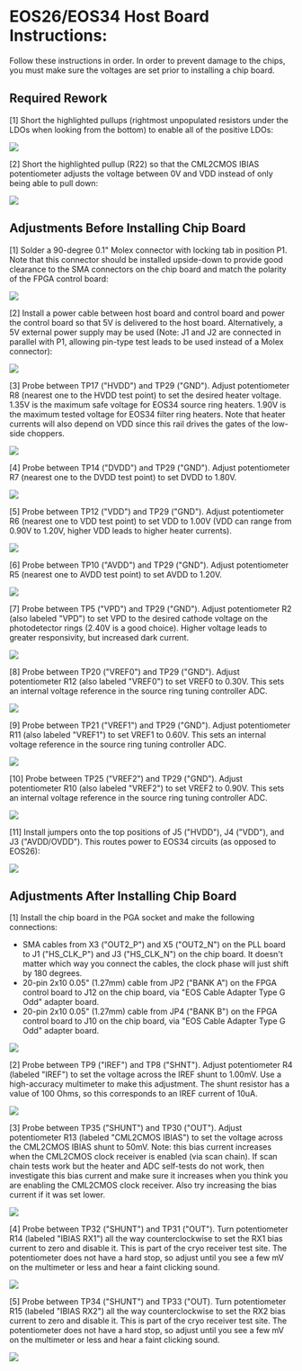 <h1>EOS26/EOS34 Host Board Instructions:</h1>

Follow these instructions in order. In order to prevent damage to the chips, you must make sure the voltages are set prior to installing a chip board.

<h2>Required Rework</h2>

[1] Short the highlighted pullups (rightmost unpopulated resistors under the LDOs when looking from the bottom) to enable all of the positive LDOs:

![](doc/PCBA_rework_LDO_pullups.jpg)

[2] Short the highlighted pullup (R22) so that the CML2CMOS IBIAS potentiometer adjusts the voltage between 0V and VDD instead of only being able to pull down:

![](doc/PCBA_rework_cml2cmos_ibias.jpg)

<h2>Adjustments Before Installing Chip Board</h2>

[1] Solder a 90-degree 0.1" Molex connector with locking tab in position P1. Note that this connector should be installed upside-down to provide good clearance to the SMA connectors on the chip board and match the polarity of the FPGA control board:

![](doc/PCBA_molex_90deg_connector_installed.jpg)

[2] Install a power cable between host board and control board and power the control board so that 5V is delivered to the host board. Alternatively, a 5V external power supply may be used (Note: J1 and J2 are connected in parallel with P1, allowing pin-type test leads to be used instead of a Molex connector):

![](doc/PCBA_molex_power_cable_installed.jpg)

[3] Probe between TP17 ("HVDD") and TP29 ("GND"). Adjust potentiometer R8 (nearest one to the HVDD test point) to set the desired heater voltage. 1.35V is the maximum safe voltage for EOS34 source ring heaters. 1.90V is the maximum tested voltage for EOS34 filter ring heaters. Note that heater currents will also depend on VDD since this rail drives the gates of the low-side choppers.

![](doc/PCBA_measure_adjust_HVDD.jpg)

[4] Probe between TP14 ("DVDD") and TP29 ("GND"). Adjust potentiometer R7 (nearest one to the DVDD test point) to set DVDD to 1.80V.

![](doc/PCBA_measure_adjust_DVDD.jpg)

[5] Probe between TP12 ("VDD") and TP29 ("GND"). Adjust potentiometer R6 (nearest one to VDD test point) to set VDD to 1.00V (VDD can range from 0.90V to 1.20V, higher VDD leads to higher heater currents).

![](doc/PCBA_measure_adjust_VDD.jpg)

[6] Probe between TP10 ("AVDD") and TP29 ("GND"). Adjust potentiometer R5 (nearest one to AVDD test point) to set AVDD to 1.20V.

![](doc/PCBA_measure_adjust_AVDD.jpg)

[7] Probe between TP5 ("VPD") and TP29 ("GND"). Adjust potentiometer R2 (also labeled "VPD") to set VPD to the desired cathode voltage on the photodetector rings (2.40V is a good choice). Higher voltage leads to greater responsivity, but increased dark current.

![](doc/PCBA_measure_adjust_VPD.jpg)

[8] Probe between TP20 ("VREF0") and TP29 ("GND"). Adjust potentiometer R12 (also labeled "VREF0") to set VREF0 to 0.30V. This sets an internal voltage reference in the source ring tuning controller ADC.

![](doc/PCBA_measure_adjust_VREF0.jpg)

[9] Probe between TP21 ("VREF1") and TP29 ("GND"). Adjust potentiometer R11 (also labeled "VREF1") to set VREF1 to 0.60V. This sets an internal voltage reference in the source ring tuning controller ADC.

![](doc/PCBA_measure_adjust_VREF1.jpg)

[10] Probe between TP25 ("VREF2") and TP29 ("GND"). Adjust potentiometer R10 (also labeled "VREF2") to set VREF2 to 0.90V. This sets an internal voltage reference in the source ring tuning controller ADC.

![](doc/PCBA_measure_adjust_VREF2.jpg)

[11] Install jumpers onto the top positions of J5 ("HVDD"), J4 ("VDD"), and J3 ("AVDD/OVDD"). This routes power to EOS34 circuits (as opposed to EOS26):

![](doc/PCBA_install_jumpers_for_eos34.jpg)

<h2>Adjustments After Installing Chip Board</h2>

[1] Install the chip board in the PGA socket and make the following connections:
- SMA cables from X3 ("OUT2_P") and X5 ("OUT2_N") on the PLL board to J1 ("HS_CLK_P") and J3 ("HS_CLK_N") on the chip board. It doesn't matter which way you connect the cables, the clock phase will just shift by 180 degrees.
- 20-pin 2x10 0.05" (1.27mm) cable from JP2 ("BANK A") on the FPGA control board to J12 on the chip board, via "EOS Cable Adapter Type G Odd" adapter board.
- 20-pin 2x10 0.05" (1.27mm) cable from JP4 ("BANK B") on the FPGA control board to J10 on the chip board, via "EOS Cable Adapter Type G Odd" adapter board.

![](doc/ASSY_board_to_board_cables.jpg)

[2] Probe between TP9 ("IREF") and TP8 ("SHNT"). Adjust potentiometer R4 (labeled "IREF") to set the voltage across the IREF shunt to 1.00mV. Use a high-accuracy multimeter to make this adjustment. The shunt resistor has a value of 100 Ohms, so this corresponds to an IREF current of 10uA.

![](doc/PCBA_measure_adjust_IREF.jpg)

[3] Probe between TP35 ("SHUNT") and TP30 ("OUT"). Adjust potentiometer R13 (labeled "CML2CMOS IBIAS") to set the voltage across the CML2CMOS IBIAS shunt to 50mV. Note: this bias current increases when the CML2CMOS clock receiver is enabled (via scan chain). If scan chain tests work but the heater and ADC self-tests do not work, then investigate this bias current and make sure it increases when you think you are enabling the CML2CMOS clock receiver. Also try increasing the bias current if it was set lower.

![](doc/PCBA_measure_adjust_CML2CMOS_IBIAS.jpg)

[4] Probe between TP32 ("SHUNT") and TP31 ("OUT"). Turn potentiometer R14 (labeled "IBIAS RX1") all the way counterclockwise to set the RX1 bias current to zero and disable it. This is part of the cryo receiver test site. The potentiometer does not have a hard stop, so adjust until you see a few mV on the multimeter or less and hear a faint clicking sound.

![](doc/PCBA_measure_adjust_IBIAS_RX1.jpg)

[5] Probe between TP34 ("SHUNT") and TP33 ("OUT). Turn potentiometer R15 (labeled "IBIAS RX2") all the way counterclockwise to set the RX2 bias current to zero and disable it. This is part of the cryo receiver test site. The potentiometer does not have a hard stop, so adjust until you see a few mV on the multimeter or less and hear a faint clicking sound.

![](doc/PCBA_measure_adjust_IBIAS_RX2.jpg)









